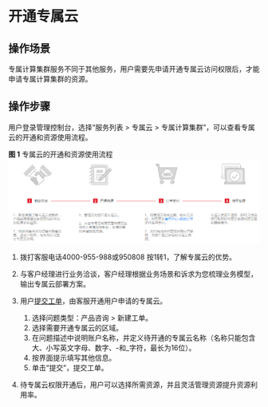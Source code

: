 # 开通专属云<a name="dcc_03_0002"></a>

## 操作场景<a name="section3118659815402"></a>

专属计算集群服务不同于其他服务，用户需要先申请开通专属云访问权限后，才能申请专属计算集群的资源。

## 操作步骤<a name="section18873080154029"></a>

用户登录管理控制台，选择“服务列表 \> 专属云 \> 专属计算集群”，可以查看专属云的开通和资源使用流程。

**图 1**  专属云的开通和资源使用流程<a name="fig1536315414239"></a>  
![](figures/专属云的开通和资源使用流程.png "专属云的开通和资源使用流程")

1.  拨打客服电话4000-955-988或950808 按1转1，了解专属云的优势。
2.  与客户经理进行业务洽谈，客户经理根据业务场景和诉求为您梳理业务模型，输出专属云部署方案。
3.  用户[提交工单](https://console.huaweicloud.com/ticket/?region=cn-north-1#/ticketindex/business?productTypeId=fafabf493b854a7e9c1a07b42b8bcc4b&subTypeId=113ba9e5f9e045e0ac7bcc150078c4bb&type=%E4%B8%93%E5%B1%9E%E4%BA%91)，由客服开通用户申请的专属云。
    1.  选择问题类型：产品咨询 \> 新建工单。
    2.  选择需要开通专属云的区域。
    3.  在问题描述中说明账户名称，并定义待开通的专属云名称（名称只能包含大、小写英文字母、数字、-和\_字符，最长为16位）。
    4.  按界面提示填写其他信息。
    5.  单击“提交”，提交工单。

4.  待专属云权限开通后，用户可以选择所需资源，并且灵活管理资源提升资源利用率。


